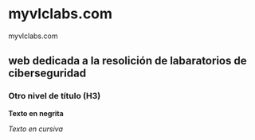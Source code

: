 # myvlclabs.com 
myvlclabs.com

## **web dedicada a la resolición de labaratorios de ciberseguridad** 

### Otro nivel de título (H3)

**Texto en negrita**

*Texto en cursiva*
